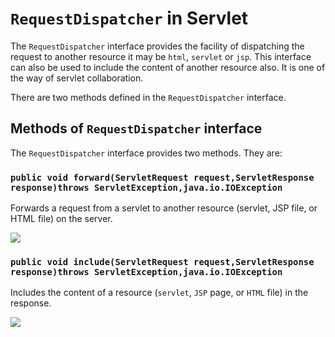 # `RequestDispatcher` in Servlet

The `RequestDispatcher` interface provides the facility of dispatching the 
request to another resource it may be `html`, `servlet` or `jsp`. This interface 
can also be used to include the content of another resource also. It is one 
of the way of servlet collaboration.

There are two methods defined in the `RequestDispatcher` interface.

## Methods of `RequestDispatcher` interface
The `RequestDispatcher` interface provides two methods. They are:

### `public void forward(ServletRequest request,ServletResponse response)throws ServletException,java.io.IOException`
Forwards a request from a servlet to another resource (servlet, JSP file, or HTML file) on the server.

<img src="https://static.javatpoint.com/images/forward.JPG">

### `public void include(ServletRequest request,ServletResponse response)throws ServletException,java.io.IOException`
Includes the content of a resource (`servlet`, `JSP` page, or `HTML` file) in the response.

<img src="https://static.javatpoint.com/images/include.JPG">